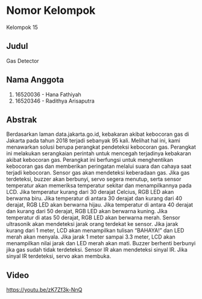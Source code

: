 # Nomor Kelompok
Kelompok 15

## Judul
Gas Detector

## Nama Anggota
1. 16520036 - Hana Fathiyah
2. 16520346 - Radithya Arisaputra

## Abstrak
Berdasarkan laman data.jakarta.go.id, kebakaran akibat kebocoran gas di Jakarta pada tahun 2018 terjadi sebanyak 95 kali. Melihat hal ini, kami menawarkan solusi berupa perangkat pendeteksi kebocoran gas. Perangkat ini melakukan serangkaian perintah untuk mencegah terjadinya kebakaran akibat kebocoran gas. Perangkat ini berfungsi untuk menghentikan kebocoran gas dan memberikan peringatan melalui suara dan cahaya saat terjadi kebocoran. Sensor gas akan mendeteksi keberadaan gas. Jika gas terdeteksi, buzzer akan berbunyi, servo segera menutup, serta sensor temperatur akan memeriksa temperatur sekitar dan menampilkannya pada LCD. Jika temperatur kurang dari 30 derajat Celcius, RGB LED akan berwarna biru. Jika temperatur di antara 30 derajat dan kurang dari 40 derajat, RGB LED akan berwarna hijau. Jika temperatur di antara 40 derajat dan kurang dari 50 derajat, RGB LED akan berwarna kuning. Jika temperatur di atas 50 derajat, RGB LED akan berwarna merah. Sensor ultrasonik akan mendeteksi jarak orang terdekat ke sensor. Jika jarak kurang dari 1 meter, LCD akan menampilkan tulisan “BAHAYA!” dan LED merah akan menyala. Jika jarak 1 meter sampai 3.3 meter, LCD akan menampilkan nilai jarak dan LED merah akan mati. Buzzer berhenti berbunyi jika gas sudah tidak terdeteksi. Sensor IR akan mendeteksi sinyal IR. Jika sinyal IR terdeteksi, servo akan membuka.

## Video
https://youtu.be/zK7Zf3k-NnQ
